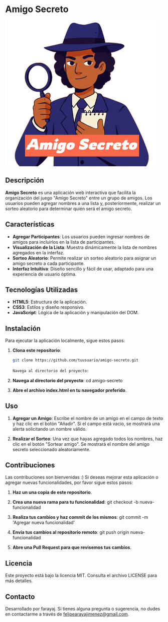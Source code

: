 # Amigo Secreto

![Amigo Secreto](assets/amigo-secreto-portada.png)

## Descripción

**Amigo Secreto** es una aplicación web interactiva que facilita la organización del juego "Amigo Secreto" entre un grupo de amigos. 
Los usuarios pueden agregar nombres a una lista y, posteriormente, realizar un sorteo aleatorio para determinar quién será el amigo secreto.

## Características

- **Agregar Participantes**: Los usuarios pueden ingresar nombres de amigos para incluirlos en la lista de participantes.
- **Visualización de la Lista**: Muestra dinámicamente la lista de nombres agregados en la interfaz.
- **Sorteo Aleatorio**: Permite realizar un sorteo aleatorio para asignar un amigo secreto a cada participante.
- **Interfaz Intuitiva**: Diseño sencillo y fácil de usar, adaptado para una experiencia de usuario óptima.

## Tecnologías Utilizadas

- **HTML5**: Estructura de la aplicación.
- **CSS3**: Estilos y diseño responsivo.
- **JavaScript**: Lógica de la aplicación y manipulación del DOM.

## Instalación

Para ejecutar la aplicación localmente, sigue estos pasos:

1. **Clona este repositorio**:
   ```bash
   git clone https://github.com/tuusuario/amigo-secreto.git

   Navega al directorio del proyecto:
2. **Navega al directorio del proyecto**:
cd amigo-secreto

3. **Abre el archivo index.html en tu navegador preferido**.

## Uso

1. **Agregar un Amigo**: Escribe el nombre de un amigo en el campo de texto y haz clic en el botón "Añadir". Si el campo está vacío, se mostrará una alerta solicitando un nombre válido.
 
2. **Realizar el Sorteo**: Una vez que hayas agregado todos los nombres, haz clic en el botón "Sortear amigo". Se mostrará el nombre del amigo secreto seleccionado aleatoriamente.

## Contribuciones

Las contribuciones son bienvenidas :) Si deseas mejorar esta aplicación o agregar nuevas funcionalidades, por favor sigue estos pasos:

1. **Haz un una copia de este repositorio**.
   
2. **Crea una nueva rama para tu funcionalidad**:
   git checkout -b nueva-funcionalidad
   
3. **Realiza tus cambios y haz commit de los mismos**:
   git commit -m 'Agregar nueva funcionalidad'
   
4. **Envía tus cambios al repositorio remoto**:
   git push origin nueva-funcionalidad
   
5. **Abre una Pull Request para que revisemos tus cambios**.


## Licencia
Este proyecto está bajo la licencia MIT. Consulta el archivo LICENSE para más detalles.

## Contacto
Desarrollado por farayaj. Si tienes alguna pregunta o sugerencia, no dudes en contactarme a través de felipearayajimenez@gmail.com.
